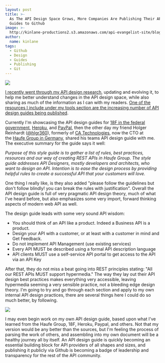 ```yaml
---
layout: post
title: >-
  As The API Design Space Grows, More Companies Are Publishing Their API Design
  Guides to Github
image: >-
  http://kinlane-productions2.s3.amazonaws.com/api-evangelist-site/blog/api-design-guide.png
author:
  name: kinlane
tags:
  - Github
  - Design
  - Guides
  - Publishing
  - Git
---
```

[![](http://kinlane-productions2.s3.amazonaws.com/api-evangelist-site/blog/api-design-guide.png)](http://design.apievangelist.com/)

[I recently went through my API design research](http://design.apievangelist.com/), updating and evolving it, to help me better understand changes in the API design space, while also sharing as much of the information as I can with my readers. [One of the resources I include under my tools section are the increasing number of API design guides being published](http://design.apievangelist.com/tools.html). 

Currently I'm showcasing the API design guides for [18F in the federal government](https://github.com/18F/api-standards), [Heroku](https://github.com/interagent/http-api-design), and [PayPal](https://github.com/paypal/api-standards/blob/master/api-style-guide.md), then the other day my friend Holger Reinhardt ([@hlgr360](https://twitter.com/hlgr360)), formerly of [CA Technologies](http://www.ca.com/us/default.aspx), now the CTO at the [Haufe Group in Germany](http://www.haufe.de/), shared his teams API design guidie with me. The executive summary for the guide says it well:

_Purpose of this style guide is to gather a list of rules, best practices, resources and our way of creating REST APIs in Haufe Group. The style guide addresses API Designers, mostly developers and architects, who want to design an API. Intention is to ease the design process by providing helpful rules to create a successful API that your customers will love._

One thing I really like, is they also added "please follow the guidelines but don't follow blindly! you can break the rules with justification". Overall the API design guide is full of very pragmatic API design theory, much of what I've heard before, but also emphasizes some very import, forward thinking aspects of modern web API as well. 

The design guide leads with some very sound API wisdom:

*   You should think of an API like a product. Indeed a Business API is a product.
*   Design your API with a customer, or at least with a customer in mind and Get Feedback.
*   Do not implement API Management (use existing services)
*   Every API MUST be described using a formal API description language
*   API clients MUST use a self-service API portal to get access to the API via an API Key

After that, they do not miss a beat going into REST principles stating: "All our REST APIs MUST support hypermedia." The way they lay out their API design best practices makes everything very accessible, leaving hypermedia seeming a very sensible practice, not a bleeding edge design theory. I'm going to try and go through each section and apply to my own internal API design practices, there are several things here I could do so much better, by following.

[![](http://kinlane-productions2.s3.amazonaws.com/api-evangelist-site/blog/Logo_Haufe_Gruppe.gif)](http://www.haufe-lexware.com/)

I may even begin work on my own API design guide, based upon what I've learned from the Haufe Group, 18F, Heroku, Paypal, and others. Not that my version would be any better than the sources, but I'm feeling the process of parsing the work of others, and assembling into my own document will be a healthy journey all by itself. An API design guide is quickly becoming an essential building block for API providers of all shapes and sizes, and publishing it publicly via Github is becoming a badge of leadership and transparency for the rest of the API community.